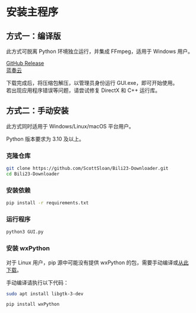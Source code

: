 # 安装主程序
## 方式一：编译版
此方式可脱离 Python 环境独立运行，并集成 FFmpeg，适用于 Windows 用户。

[GitHub Release](https://github.com/ScottSloan/Bili23-Downloader/releases/tag/v1.55.0)  
[蓝奏云](https://wwx.lanzout.com/iJNAV2m5jdna)  

下载完成后，将压缩包解压，以管理员身份运行 GUI.exe，即可开始使用。  
若出现应用程序错误等问题，请尝试修复 DirectX 和 C++ 运行库。  

## 方式二：手动安装
此方式同时适用于 Windows/Linux/macOS 平台用户。

Python 版本要求为 3.10 及以上。

### 克隆仓库
```bash
git clone https://github.com/ScottSloan/Bili23-Downloader.git
cd Bili23-Downloader
```

### 安装依赖
```bash
pip install -r requirements.txt
```

### 运行程序
```bash
python3 GUI.py
```

### 安装 wxPython
对于 Linux 用户，pip 源中可能没有提供 wxPython 的包，需要手动编译或[从此下载](https://extras.wxpython.org/wxPython4/extras/linux/gtk3/ubuntu-22.04/)。  

手动编译请执行以下代码：

```bash
sudo apt install libgtk-3-dev

pip install wxPython
```